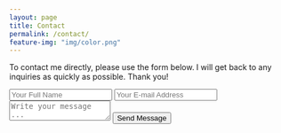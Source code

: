 ```yaml
---
layout: page
title: Contact
permalink: /contact/
feature-img: "img/color.png"
---
```


To contact me directly, please use the form below. I will get back to any inquiries as quickly as possible. Thank you!

<form action="https://getsimpleform.com/messages?form_api_token=b83e0eb391230f4d6c1a8a5921d43931" method="post">
  <!-- the redirect_to is optional, the form will redirect to the referrer on submission -->
  <input type='hidden' name='redirect_to' value='https://garrettsorel.github.io/thank-you/' />
  <input type='text' name='name' placeholder='Your Full Name' />
  <input type='email' name='email' placeholder='Your E-mail Address' />
  <textarea name='message' placeholder='Write your message ...'></textarea>
  <input type='submit' value='Send Message' />
</form>
